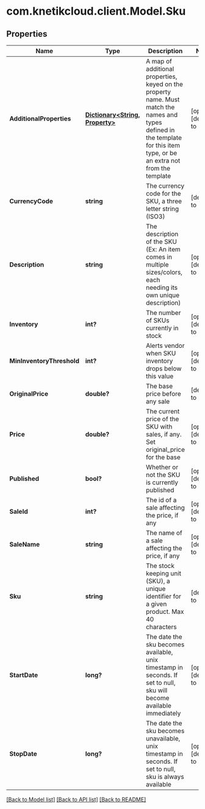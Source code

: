 # com.knetikcloud.client.Model.Sku
## Properties

Name | Type | Description | Notes
------------ | ------------- | ------------- | -------------
**AdditionalProperties** | [**Dictionary&lt;String, Property&gt;**](Property.md) | A map of additional properties, keyed on the property name.  Must match the names and types defined in the template for this item type, or be an extra not from the template | [optional] [default to null]
**CurrencyCode** | **string** | The currency code for the SKU, a three letter string (ISO3) | [default to null]
**Description** | **string** | The description of the SKU (Ex: An item comes in multiple sizes/colors, each needing its own unique description) | [optional] [default to null]
**Inventory** | **int?** | The number of SKUs currently in stock | [optional] [default to null]
**MinInventoryThreshold** | **int?** | Alerts vendor when SKU inventory drops below this value | [optional] [default to null]
**OriginalPrice** | **double?** | The base price before any sale | [default to null]
**Price** | **double?** | The current price of the SKU with sales, if any. Set original_price for the base | [optional] [default to null]
**Published** | **bool?** | Whether or not the SKU is currently published | [optional] [default to null]
**SaleId** | **int?** | The id of a sale affecting the price, if any | [optional] [default to null]
**SaleName** | **string** | The name of a sale affecting the price, if any | [optional] [default to null]
**Sku** | **string** | The stock keeping unit (SKU), a unique identifier for a given product.  Max 40 characters | [default to null]
**StartDate** | **long?** | The date the sku becomes available, unix timestamp in seconds.  If set to null, sku will become available immediately | [optional] [default to null]
**StopDate** | **long?** | The date the sku becomes unavailable, unix timestamp in seconds.  If set to null, sku is always available | [optional] [default to null]

[[Back to Model list]](../README.md#documentation-for-models) [[Back to API list]](../README.md#documentation-for-api-endpoints) [[Back to README]](../README.md)

